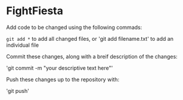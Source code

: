 # FightFiesta

Add code to be changed using the following commads:

`git add *` to add all changed files, or 'git add filename.txt' to add an individual file

Commit these changes, along with a breif description of the changes:

'git commit -m "your descriptive text here"'

Push these changes up to the repository with:

'git push'
